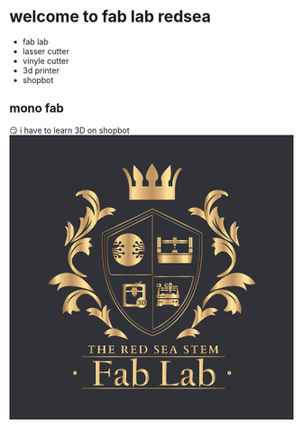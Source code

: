 # welcome to fab lab redsea 
-  fab lab 
- lasser cutter 
- vinyle cutter
- 3d printer
- shopbot
## mono fab

 
 :smirk:
 i have to learn 3D on shopbot
 ![my picture]( fablabredsea.png)
